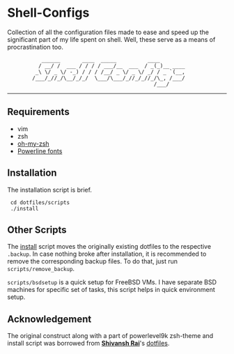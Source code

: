 # Shell-Configs
Collection of all the configuration files made to ease and speed up the significant part of my life spent on shell. Well, these serve as a means of procrastination too.

```
           ______       ____  _____          ____        
          / __/ /  ___ / / / / ___/__  ___  / _(_)__ ____
         _\ \/ _ \/ -_) / / / /__/ _ \/ _ \/ _/ / _ `(__,
        /___/_//_/\__/_/_/  \___/\___/_//_/_//_/\_, /___/
                                               /___/ 
```


---

<!--On any normal day - <br>-->
<!--![Shell-Demo](images/image.png)-->

## Requirements
* vim
* zsh
* [oh-my-zsh](http://ohmyz.sh/)
* [Powerline fonts](https://github.com/powerline/fonts#powerline-fonts)

## Installation
The installation script is brief.
``` shell
 cd dotfiles/scripts
 ./install
```

## Other Scripts
The [install]() script moves the originally existing dotfiles to the respective `.backup`. In case nothing broke after installation, it is recommended to remove the corresponding backup files. To do that, just run `scripts/remove_backup`.

`scripts/bsdsetup` is a quick setup for FreeBSD VMs. I have separate BSD machines for specific set of tasks, this script helps in quick environment setup.

## Acknowledgement
The original construct along with a part of powerlevel9k zsh-theme and install script was borrowed from [**Shivansh Rai**](https://github.com/shivansh)'s [dotfiles](https://github.com/shivansh/dotfiles).
